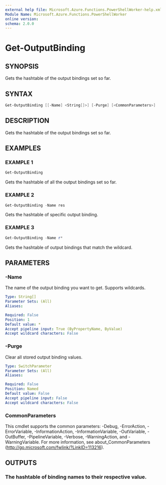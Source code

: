 ```yaml
---
external help file: Microsoft.Azure.Functions.PowerShellWorker-help.xml
Module Name: Microsoft.Azure.Functions.PowerShellWorker
online version:
schema: 2.0.0
---
```


# Get-OutputBinding

## SYNOPSIS

Gets the hashtable of the output bindings set so far.

## SYNTAX

```powershell
Get-OutputBinding [[-Name] <String[]>] [-Purge] [<CommonParameters>]
```

## DESCRIPTION

Gets the hashtable of the output bindings set so far.

## EXAMPLES

### EXAMPLE 1

```powershell
Get-OutputBinding
```

Gets the hashtable of all the output bindings set so far.

### EXAMPLE 2

```powershell
Get-OutputBinding -Name res
```

Gets the hashtable of specific output binding.

### EXAMPLE 3

```powershell
Get-OutputBinding -Name r*
```

Gets the hashtable of output bindings that match the wildcard.

## PARAMETERS

### -Name

The name of the output binding you want to get.
Supports wildcards.

```yaml
Type: String[]
Parameter Sets: (All)
Aliases:

Required: False
Position: 1
Default value: *
Accept pipeline input: True (ByPropertyName, ByValue)
Accept wildcard characters: False
```

### -Purge

Clear all stored output binding values.

```yaml
Type: SwitchParameter
Parameter Sets: (All)
Aliases:

Required: False
Position: Named
Default value: False
Accept pipeline input: False
Accept wildcard characters: False
```

### CommonParameters

This cmdlet supports the common parameters: -Debug, -ErrorAction, -ErrorVariable, -InformationAction, -InformationVariable, -OutVariable, -OutBuffer, -PipelineVariable, -Verbose, -WarningAction, and -WarningVariable.
For more information, see about_CommonParameters (http://go.microsoft.com/fwlink/?LinkID=113216).

## OUTPUTS

### The hashtable of binding names to their respective value.
